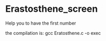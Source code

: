 # Erastosthene_screen

Help you to have the first number

the compilation is: gcc Eratosthene.c -o exec
